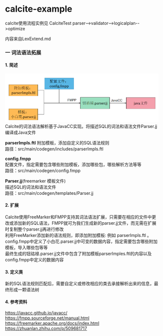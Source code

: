 # calcite-example

calcite使用流程实例见 CalciteTest
parser-->validator-->logicalplan-->optimize

内容来自LexExtend.md
### 一 词法语法拓展
#### 1. 简述
![](image/LexExtend.png)  
Calcite的词法语法解析基于JavaCC实现。将描述SQL的词法和语法文件Parser.jj编译成Java文件  

**parserImpls.ftl**
附加模板，添加自定义的SQL语法规则  
路径：src/main/codegen/includes/parserImpls.ftl  

**config.fmpp**  
配置文件，指定需要包含哪些附加模板，添加哪些包，哪些解析方法等等  
路径：src/main/codegen/config.fmpp  

**Parser.jj**(freemarker 模板文件)  
描述SQL的词法和语法文件  
路径：src/main/codegen/templates/Parser.jj  

#### 2. 扩展
Calcite使用FreeMarker和FMPP支持其词法语法扩展，只需要在相应的文件中更改或添加新的SQL语法，FMPP就可为我们生成新的parser.jj文件，而无需在扩展时复制整个parser.jj再进行修改  
利用FreeMarker添加新的语法规则，即添加附加模板: 例如 parserImpls.ftl 。  
config.fmpp中定义了小白花.parser.jj中可变的数据内容，指定需要包含哪些附加模板，导入哪些包等等  
最终生成的钮祜禄.parser.jj文件中包含了附加模板parserImples.ftl的内容以及config.fmpp中定义的数据内容  

#### 3. 定义类
新的SQL语法规则匹配后，需要自定义或修改相应的类去承接解析出来的信息，最终形成一颗语法树  

#### 4. 参考资料  
https://javacc.github.io/javacc/  
https://fmpp.sourceforge.net/manual.html  
https://freemarker.apache.org/docs/index.html  
https://zhuanlan.zhihu.com/p/509681717  
